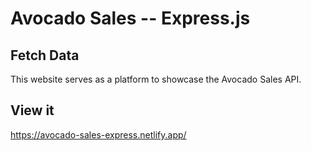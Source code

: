 # Avocado Sales -- Express.js 

## Fetch Data

This website serves as a platform to showcase the Avocado Sales API.

## View it
https://avocado-sales-express.netlify.app/